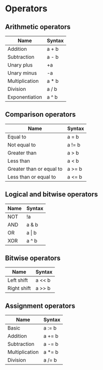 # Operators

## Arithmetic operators

Name | Syntax
 --- | -----
Addition | a + b
Subtraction | a - b
Unary plus | +a
Unary minus | -a
Multiplication | a * b
Division | a / b
Exponentiation | a ^ b

## Comparison operators

Name | Syntax
 --- | -----
Equal to | a = b
Not equal to | a != b
Greater than | a > b
Less than | a < b
Greater than or equal to | a >= b
Less than or equal to | a <= b

## Logical and bitwise operators

Name | Syntax
 --- | -----
NOT | !a
AND | a & b
OR | a \| b
XOR | a ^ b

## Bitwise operators

Name | Syntax
 --- | -----
Left shift | a << b
Right shift | a >> b

## Assignment operators

Name | Syntax
 --- | -----
Basic | a := b
Addition | a += b
Subtraction | a -= b
Multiplication | a *= b
Division | a /= b
